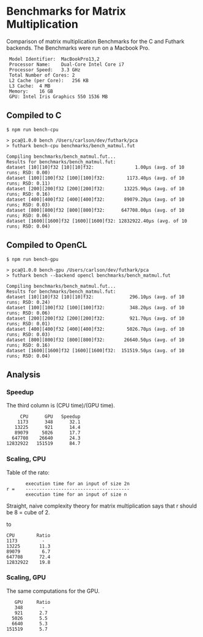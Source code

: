 # Benchmarks for Matrix Multiplication

Comparison of matrix multiplication Benchmarks
for the C and Futhark backends. The Benchmarks
were run on a Macbook Pro.

```
 Model Identifier:	MacBookPro13,2
 Processor Name:	Dual-Core Intel Core i7
 Processor Speed:	3.3 GHz
 Total Number of Cores:	2
 L2 Cache (per Core):	256 KB
 L3 Cache:	4 MB
 Memory:	16 GB
 GPU: Intel Iris Graphics 550 1536 MB
 ```

## Compiled to C

```
$ npm run bench-cpu

> pca@1.0.0 bench /Users/carlson/dev/futhark/pca
> futhark bench-cpu benchmarks/bench_matmul.fut

Compiling benchmarks/bench_matmul.fut...
Results for benchmarks/bench_matmul.fut:
dataset [10][10]f32 [10][10]f32:               1.00μs (avg. of 10 runs; RSD: 0.00)
dataset [100][100]f32 [100][100]f32:        1173.40μs (avg. of 10 runs; RSD: 0.11)
dataset [200][200]f32 [200][200]f32:       13225.90μs (avg. of 10 runs; RSD: 0.16)
dataset [400][400]f32 [400][400]f32:       89079.20μs (avg. of 10 runs; RSD: 0.03)
dataset [800][800]f32 [800][800]f32:      647708.00μs (avg. of 10 runs; RSD: 0.06)
dataset [1600][1600]f32 [1600][1600]f32: 12832922.40μs (avg. of 10 runs; RSD: 0.04)
```

## Compiled to OpenCL

```
$ npm run bench-gpu

> pca@1.0.0 bench-gpu /Users/carlson/dev/futhark/pca
> futhark bench --backend opencl benchmarks/bench_matmul.fut

Compiling benchmarks/bench_matmul.fut...
Results for benchmarks/bench_matmul.fut:
dataset [10][10]f32 [10][10]f32:             296.10μs (avg. of 10 runs; RSD: 0.24)
dataset [100][100]f32 [100][100]f32:         348.20μs (avg. of 10 runs; RSD: 0.06)
dataset [200][200]f32 [200][200]f32:         921.70μs (avg. of 10 runs; RSD: 0.01)
dataset [400][400]f32 [400][400]f32:        5026.70μs (avg. of 10 runs; RSD: 0.03)
dataset [800][800]f32 [800][800]f32:       26640.50μs (avg. of 10 runs; RSD: 0.16)
dataset [1600][1600]f32 [1600][1600]f32:  151519.50μs (avg. of 10 runs; RSD: 0.04)
```


## Analysis


### Speedup

The third column is (CPU time)/(GPU time).

```
     CPU      GPU   Speedup
    1173      348      32.1
   13225      921      14.4
   89079     5026      17.7
  647708    26640      24.3
12832922   151519      84.7
```

### Scaling, CPU

Table of the rato:

```
       execution time for an input of size 2n
r =    --------------------------------------
       execution time for an input of size n
```

Straight, naive complexity theory for matrix
multiplication says that r should be
8 = cube of 2.

to
```
CPU        Ratio
1173         -
13225       11.3
89079        6.7
647708      72.4
12832922    19.8
```

### Scaling, GPU

The same computations for the GPU.

```
   GPU     Ratio
   348       -
   921      2.7
  5026      5.5
  6640      5.3
151519      5.7
```
